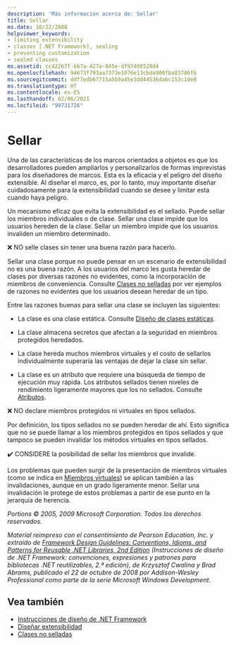 ```yaml
---
description: 'Más información acerca de: Sellar'
title: Sellar
ms.date: 10/22/2008
helpviewer_keywords:
- limiting extensibility
- classes [.NET Framework], sealing
- preventing customization
- sealed classes
ms.assetid: cc42267f-bb7a-427a-845e-df97408528d4
ms.openlocfilehash: 94673f793aa7373e1076e13cbda900fba83786f6
ms.sourcegitcommit: ddf7edb67715a5b9a45e3dd44536dabc153c1de0
ms.translationtype: HT
ms.contentlocale: es-ES
ms.lasthandoff: 02/06/2021
ms.locfileid: "99731726"
---
```

# <a name="sealing"></a>Sellar

Una de las características de los marcos orientados a objetos es que los desarrolladores pueden ampliarlos y personalizarlos de formas imprevistas para los diseñadores de marcos. Esta es la eficacia y el peligro del diseño extensible. Al diseñar el marco, es, por lo tanto, muy importante diseñar cuidadosamente para la extensibilidad cuando se desee y limitar esta cuando haya peligro.

 Un mecanismo eficaz que evita la extensibilidad es el sellado. Puede sellar los miembros individuales o de clase. Sellar una clase impide que los usuarios hereden de la clase. Sellar un miembro impide que los usuarios invaliden un miembro determinado.

 ❌ NO selle clases sin tener una buena razón para hacerlo.

 Sellar una clase porque no puede pensar en un escenario de extensibilidad no es una buena razón. A los usuarios del marco les gusta heredar de clases por diversas razones no evidentes, como la incorporación de miembros de conveniencia. Consulte [Clases no selladas](unsealed-classes.md) por ver ejemplos de razones no evidentes que los usuarios desean heredar de un tipo.

 Entre las razones buenas para sellar una clase se incluyen las siguientes:

- La clase es una clase estática. Consulte [Diseño de clases estáticas](static-class.md).

- La clase almacena secretos que afectan a la seguridad en miembros protegidos heredados.

- La clase hereda muchos miembros virtuales y el costo de sellarlos individualmente superaría las ventajas de dejar la clase sin sellar.

- La clase es un atributo que requiere una búsqueda de tiempo de ejecución muy rápida. Los atributos sellados tienen niveles de rendimiento ligeramente mayores que los no sellados. Consulte [Atributos](attributes.md).

 ❌ NO declare miembros protegidos ni virtuales en tipos sellados.

 Por definición, los tipos sellados no se pueden heredar de ahí. Esto significa que no se puede llamar a los miembros protegidos en tipos sellados y que tampoco se pueden invalidar los métodos virtuales en tipos sellados.

 ✔️ CONSIDERE la posibilidad de sellar los miembros que invalide.

 Los problemas que pueden surgir de la presentación de miembros virtuales (como se indica en [Miembros virtuales](virtual-members.md)) se aplican también a las invalidaciones, aunque en un grado ligeramente menor. Sellar una invalidación le protege de estos problemas a partir de ese punto en la jerarquía de herencia.

 *Portions © 2005, 2009 Microsoft Corporation. Todos los derechos reservados.*

 *Material reimpreso con el consentimiento de Pearson Education, Inc. y extraído de [Framework Design Guidelines: Conventions, Idioms, and Patterns for Reusable .NET Libraries, 2nd Edition](https://www.informit.com/store/framework-design-guidelines-conventions-idioms-and-9780321545619) (Instrucciones de diseño de .NET Framework: convenciones, expresiones y patrones para bibliotecas .NET reutilizables, 2.ª edición), de Krzysztof Cwalina y Brad Abrams, publicado el 22 de octubre de 2008 por Addison-Wesley Professional como parte de la serie Microsoft Windows Development.*

## <a name="see-also"></a>Vea también

- [Instrucciones de diseño de .NET Framework](index.md)
- [Diseñar extensibilidad](designing-for-extensibility.md)
- [Clases no selladas](unsealed-classes.md)
